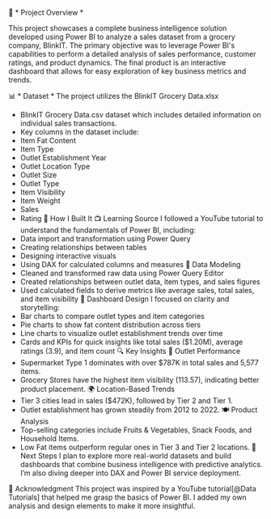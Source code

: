
🚀 * Project Overview *

This project showcases a complete business intelligence solution developed using Power BI to analyze a sales dataset from a grocery company, BlinkIT. The primary objective was to leverage Power BI's capabilities to perform a detailed analysis of sales performance, customer ratings, and product dynamics. The final product is an interactive dashboard that allows for easy exploration of key business metrics and trends.

📊 * Dataset *
The project utilizes the BlinkIT Grocery Data.xlsx 
- BlinkIT Grocery Data.csv dataset which includes detailed information on individual sales transactions.
-  Key columns in the dataset include:
- Item Fat Content
- Item Type
- Outlet Establishment Year
- Outlet Location Type
- Outlet Size
- Outlet Type
- Item Visibility
- Item Weight
- Sales
- Rating
🔨 How I Built It
📺 Learning Source
I followed a YouTube tutorial to understand the fundamentals of Power BI, including:
- Data import and transformation using Power Query
- Creating relationships between tables
- Designing interactive visuals
- Using DAX for calculated columns and measures
🧩 Data Modeling
- Cleaned and transformed raw data using Power Query Editor
- Created relationships between outlet data, item types, and sales figures
- Used calculated fields to derive metrics like average sales, total sales, and item visibility
📐 Dashboard Design
I focused on clarity and storytelling:
- Bar charts to compare outlet types and item categories
- Pie charts to show fat content distribution across tiers
- Line charts to visualize outlet establishment trends over time
- Cards and KPIs for quick insights like total sales ($1.20M), average ratings (3.9), and item count
🔍 Key Insights
🏬 Outlet Performance
- Supermarket Type 1 dominates with over $787K in total sales and 5,577 items.
- Grocery Stores have the highest item visibility (113.57), indicating better product placement.
🌍 Location-Based Trends
- Tier 3 cities lead in sales ($472K), followed by Tier 2 and Tier 1.
- Outlet establishment has grown steadily from 2012 to 2022.
🍽️ Product Analysis
- Top-selling categories include Fruits & Vegetables, Snack Foods, and Household Items.
- Low Fat items outperform regular ones in Tier 3 and Tier 2 locations.
🚀 Next Steps
I plan to explore more real-world datasets and build dashboards that combine business intelligence with predictive analytics. I’m also diving deeper into DAX and Power BI service deployment.

🙌 Acknowledgment
This project was inspired by a YouTube tutorial[@Data Tutorials] that helped me grasp the basics of Power BI. I added my own analysis and design elements to make it more insightful.

